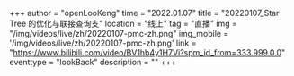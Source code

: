 ﻿+++
author = "openLooKeng"
time = "2022.01.07" 
title = "20220107_Star Tree 的优化与联接查询支" 
location = "线上" 
tag = "直播"
img = "/img/videos/live/zh/20220107-pmc-zh.png" 
img_mobile = '/img/videos/live/zh/20220107-pmc-zh.png'
link = "https://www.bilibili.com/video/BV1hb4y1H7Vi?spm_id_from=333.999.0.0"
eventtype = "lookBack"
description = ""
+++

